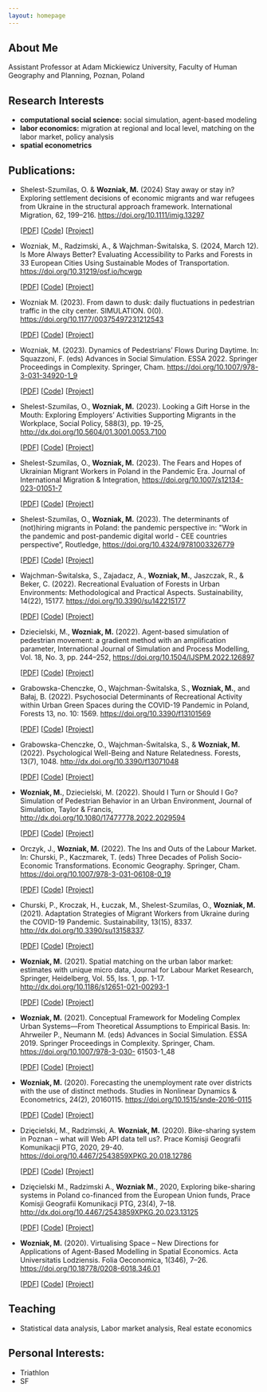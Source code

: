 ```yaml
---
layout: homepage
---
```


## About Me
Assistant Professor at Adam Mickiewicz University, Faculty of Human Geography and Planning,
Poznan, Poland

## Research Interests

- **computational social science:** social simulation, agent-based modeling
- **labor economics:** migration at regional and local level, matching on the labor market, policy analysis
- **spatial econometrics**

## Publications:
- Shelest-Szumilas, O. & **Wozniak, M.** (2024) Stay away or stay in? Exploring settlement decisions of economic migrants and war refugees from Ukraine in the structural approach framework. International Migration, 62, 199–216. https://doi.org/10.1111/imig.13297

  [[PDF](https://doi.org/10.1111/imig.13297)] [[Code](https://doi.org/10.1111/imig.13297)] [[Project]()]

- Wozniak, M., Radzimski, A., & Wajchman-Świtalska, S. (2024, March 12). Is More Always Better? Evaluating Accessibility to Parks and Forests in 33 European Cities Using Sustainable Modes of Transportation. https://doi.org/10.31219/osf.io/hcwgp

  [[PDF](https://doi.org/10.31219/osf.io/hcwgp)] [[Code](https://doi.org/10.31219/osf.io/hcwgp)] [[Project]()]

- Wozniak M. (2023). From dawn to dusk: daily fluctuations in pedestrian traffic in the city center. SIMULATION. 0(0). https://doi.org/10.1177/00375497231212543
  
  [[PDF](https://doi.org/10.1177/00375497231212543)] [[Code](https://doi.org/10.1177/00375497231212543)] [[Project]()]

- Wozniak, M. (2023). Dynamics of Pedestrians’ Flows During Daytime. In: Squazzoni, F. (eds) Advances in Social Simulation. ESSA 2022. Springer Proceedings in Complexity.
  Springer, Cham. https://doi.org/10.1007/978-3-031-34920-1_9
  
  [[PDF](https://doi.org/10.1007/978-3-031-34920-1_9)] [[Code](https://doi.org/10.1007/978-3-031-34920-1_9)] [[Project]()]

- Shelest-Szumilas, O., **Wozniak, M.** (2023). Looking a Gift Horse in the Mouth: Exploring Employers’ Activities Supporting Migrants in the Workplace,
Social Policy, 588(3), pp. 19-25, http://dx.doi.org/10.5604/01.3001.0053.7100

  [[PDF](http://dx.doi.org/10.5604/01.3001.0053.7100)] [[Code](http://dx.doi.org/10.5604/01.3001.0053.7100)] [[Project]()]

- Shelest-Szumilas, O., **Wozniak, M.** (2023). The Fears and Hopes of Ukrainian Migrant Workers in Poland in the Pandemic Era.
Journal of International Migration & Integration, https://doi.org/10.1007/s12134-023-01051-7

   [[PDF](https://doi.org/10.1007/s12134-023-01051-7)] [[Code](https://doi.org/10.1007/s12134-023-01051-7)] [[Project]()]

- Shelest-Szumilas, O., **Wozniak, M.** (2023). The determinants of (not)hiring migrants in Poland: the
pandemic perspective in: "Work in the pandemic and post-pandemic digital world - CEE countries
perspective”, Routledge, https://doi.org/10.4324/9781003326779

   [[PDF](https://doi.org/10.4324/9781003326779)] [[Code](https://doi.org/10.4324/9781003326779)] [[Project]()]

- Wajchman-Świtalska, S., Zajadacz, A., **Wozniak, M.**, Jaszczak, R., & Beker, C. (2022). Recreational Evaluation of Forests in Urban Environments: Methodological and Practical Aspects. Sustainability, 14(22), 15177. https://doi.org/10.3390/su142215177

   [[PDF](https://www.mdpi.com/2071-1050/14/22/15177)] [[Code]()] [[Project]()]

-  Dziecielski, M., **Wozniak, M.** (2022). Agent-based simulation of pedestrian movement: a gradient method with an amplification parameter,
International Journal of Simulation and Process Modelling, Vol. 18, No. 3, pp. 244–252, https://doi.org/10.1504/IJSPM.2022.126897

   [[PDF](https://www.inderscienceonline.com/doi/abs/10.1504/IJSPM.2022.126897)] [[Code](https://www.inderscienceonline.com/doi/abs/10.1504/IJSPM.2022.126897)] [[Project](https://www.inderscienceonline.com/doi/abs/10.1504/IJSPM.2022.126897)]

- Grabowska-Chenczke, O., Wajchman-Świtalska, S., **Wozniak, M.**, and Bałaj, B. (2022). Psychosocial Determinants of Recreational Activity within Urban Green Spaces during the COVID-19 Pandemic in Poland, Forests 13, no. 10: 1569. https://doi.org/10.3390/f13101569

   [[PDF](https://www.mdpi.com/1999-4907/13/10/1569)] [[Code](https://github.com/wozniak2/psychosocial_determinants)] [[Project](https://github.com/wozniak2/psychosocial_determinants)]

- Grabowska-Chenczke, O., Wajchman-Świtalska, S., & **Wozniak, M.**(2022). Psychological Well-Being and Nature Relatedness. Forests, 13(7), 1048.
 http://dx.doi.org/10.3390/f13071048

   [[PDF](https://www.mdpi.com/1999-4907/13/7/1048/htm)] [[Code]()] [[Project]()]
   
- **Wozniak, M.**, Dziecielski, M. (2022). Should I Turn or Should I Go? Simulation of Pedestrian Behavior
in an Urban Environment, Journal of Simulation, Taylor & Francis,
http://dx.doi.org/10.1080/17477778.2022.2029594

   [[PDF](http://dx.doi.org/10.1080/17477778.2022.2029594)] [[Code]()] [[Project]()]

- Orczyk, J., **Wozniak, M.** (2022). The Ins and Outs of the Labour Market. In: Churski, P., Kaczmarek, T. (eds) Three Decades of Polish Socio-Economic Transformations. Economic Geography. Springer, Cham. https://doi.org/10.1007/978-3-031-06108-0_19

   [[PDF](https://link.springer.com/chapter/10.1007/978-3-031-06108-0_19)] [[Code]()] [[Project]()]

- Churski, P., Kroczak, H., Łuczak, M., Shelest-Szumilas, O., **Wozniak, M.** (2021). Adaptation Strategies
of Migrant Workers from Ukraine during the COVID-19 Pandemic. Sustainability, 13(15), 8337.
http://dx.doi.org/10.3390/su13158337.

   [[PDF](http://dx.doi.org/10.3390/su13158337)] [[Code]()] [[Project]()]

- **Wozniak, M.** (2021). Spatial matching on the urban labor market: estimates with unique micro data,
Journal for Labour Market Research, Springer, Heidelberg, Vol. 55, Iss. 1, pp. 1-17.
http://dx.doi.org/10.1186/s12651-021-00293-1

   [[PDF](http://dx.doi.org/10.1186/s12651-021-00293-1)] [[Code](https://github.com/wozniak2/spatialMF)] [[Project](https://github.com/wozniak2/spatialMF)]

- **Wozniak, M.** (2021). Conceptual Framework for Modeling Complex Urban Systems—From Theoretical
Assumptions to Empirical Basis. In: Ahrweiler P., Neumann M. (eds) Advances in Social Simulation.
ESSA 2019. Springer Proceedings in Complexity. Springer, Cham. https://doi.org/10.1007/978-3-030-
61503-1_48

   [[PDF](https://doi.org/10.1007/978-3-030-61503-1_48)] [[Code]()] [[Project]()]

- **Wozniak, M.** (2020). Forecasting the unemployment rate over districts with the use of distinct methods.
Studies in Nonlinear Dynamics & Econometrics, 24(2), 20160115. https://doi.org/10.1515/snde-2016-0115

  [[PDF](https://doi.org/10.1515/snde-2016-0115)] [[Code]()] [[Project]()]

- Dzięcielski, M., Radzimski, A. **Wozniak, M.** (2020). Bike-sharing system in Poznan – what will Web API
data tell us?. Prace Komisji Geografii Komunikacji PTG, 2020, 29-40.
https://doi.org/10.4467/2543859XPKG.20.018.12786

   [[PDF](https://doi.org/10.4467/2543859XPKG.20.018.12786)] [[Code]()] [[Project]()]
   
- Dzięcielski M., Radzimski A., **Wozniak M.**, 2020, Exploring bike-sharing systems in Poland co-financed from the European Union
funds, Prace Komisji Geografii Komunikacji PTG, 23(4), 7–18. http://dx.doi.org/10.4467/2543859XPKG.20.023.13125

   [[PDF](http://dx.doi.org/10.4467/2543859XPKG.20.023.13125)] [[Code]()] [[Project]()]


- **Wozniak, M.** (2020). Virtualising Space – New Directions for Applications of Agent-Based Modelling in Spatial Economics. Acta Universitatis Lodziensis. Folia Oeconomica, 1(346), 7–26. https://doi.org/10.18778/0208-6018.346.01

   [[PDF](https://doi.org/10.18778/0208-6018.346.01)] [[Code]()] [[Project]()]

## Teaching
- Statistical data analysis, Labor market analysis, Real estate economics

## Personal Interests:
- Triathlon
- SF
